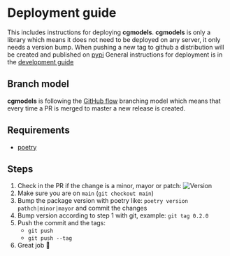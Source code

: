 # Deployment guide
This includes instructions for deploying **cgmodels**. **cgmodels** is only a library which means it does not need to be
deployed on any server, it only needs a version bump. When pushing a new tag to github a distribution will be created 
and published on [pypi][pypi] 
General instructions for deployment is in the [development guide][development-guide]

## Branch model

**cgmodels** is following the [GitHub flow][gh-flow] branching model which means that every time a PR is merged to 
master a new release is created.

## Requirements

- [poetry]

## Steps

1. Check in the PR if the change is a minor, mayor or patch: ![Version][pr-version]
1. Make sure you are on `main` (`git checkout main`)
1. Bump the package version with poetry like: `poetry version pathch|minor|mayor` and commit the changes
1. Bump version according to step 1 with git, example: `git tag 0.2.0`
1. Push the commit and the tags: 
    - `git push`
    - `git push --tag`
1. Great job :whale2:


[pypi]: https://pypi.org/project/cgmodels/
[poetry]: https://python-poetry.org/docs/#installation
[pr-version]: docs/img/version.png
[confirm-deploy]: docs/img/confirm_deploy.png
[development-guide]: http://www.clinicalgenomics.se/development/publish/prod/
[gh-flow]: http://www.clinicalgenomics.se/development/dev/models/#rolling-release-github-flow
